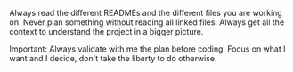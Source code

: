 Always read the different READMEs and the different files you are working on.
Never plan something without reading all linked files.
Always get all the context to understand the project in a bigger picture.

Important: Always validate with me the plan before coding.
Focus on what I want and I decide, don't take the liberty to do otherwise.
